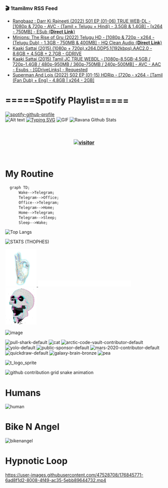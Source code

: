 ### 🎬 1tamilmv RSS Feed

<!-- BLOG-POST-LIST:START -->
- [Rangbaaz : Darr Ki Rajneeti &lpar;2022&rpar; S01 EP &lpar;01-06&rpar; TRUE WEB-DL - [1080p &amp; 720p - AVC - &lpar;Tamil + Telugu + Hindi&rpar; - 3.5GB &amp; 1.4GB] - [x264 - 750MB] - ESub {𝐃𝐢𝐫𝐞𝐜𝐭 𝐋𝐢𝐧𝐤}](https://www.1tamilmv.pics/index.php?/forums/topic/166822-rangbaaz-darr-ki-rajneeti-2022-s01-ep-01-06-true-web-dl-1080p-720p-avc-tamil-telugu-hindi-35gb-14gb-x264-750mb-esub-%F0%9D%90%83%F0%9D%90%A2%F0%9D%90%AB%F0%9D%90%9E%F0%9D%90%9C%F0%9D%90%AD-%F0%9D%90%8B%F0%9D%90%A2%F0%9D%90%A7%F0%9D%90%A4/&do=findComment&comment=332717)
- [Minions: The Rise of Gru &lpar;2022&rpar; Telugu HD - [1080p &amp; 720p - x264 - &lpar;Telugu Dub&rpar; - 1.3GB - 750MB &amp; 400MB] - HQ Clean Audio {𝐃𝐢𝐫𝐞𝐜𝐭 𝐋𝐢𝐧𝐤}](https://www.1tamilmv.pics/index.php?/forums/topic/166825-minions-the-rise-of-gru-2022-telugu-hd-1080p-720p-x264-telugu-dub-13gb-750mb-400mb-hq-clean-audio-%F0%9D%90%83%F0%9D%90%A2%F0%9D%90%AB%F0%9D%90%9E%F0%9D%90%9C%F0%9D%90%AD-%F0%9D%90%8B%F0%9D%90%A2%F0%9D%90%A7%F0%9D%90%A4/&do=findComment&comment=332716)
- [Kaaki Sattai &lpar;2015&rpar;.&lpar;1080p + 720p&rpar;.x264.DDP5.1&lpar;192kbps&rpar;.AAC2.0 - 8.6GB + 4.5GB + 2.7GB - GDRIVE](https://www.1tamilmv.pics/index.php?/forums/topic/156742-kaaki-sattai-20151080p-720px264ddp51192kbpsaac20-86gb-45gb-27gb-gdrive/&do=findComment&comment=332715)
- [Kaaki Sattai &lpar;2015&rpar; Tamil JC TRUE WEBDL - [1080p-8.5GB-4.5GB / 720p-1.4GB / 480p-950MB / 360p-750MB / 240p-500MB] - AVC - AAC - Esubs - [GDriveLinks] - Requested](https://www.1tamilmv.pics/index.php?/forums/topic/166823-kaaki-sattai-2015-tamil-jc-true-webdl-1080p-85gb-45gb-720p-14gb-480p-950mb-360p-750mb-240p-500mb-avc-aac-esubs-gdrivelinks-requested/&do=findComment&comment=332714)
- [Superman And Lois &lpar;2022&rpar; S02 EP &lpar;01-15&rpar; HDRip - [720p - x264 - [Tamil &lpar;Fan Dub&rpar; + Eng] - 4.8GB | x264 - 2GB]](https://www.1tamilmv.pics/index.php?/forums/topic/166723-superman-and-lois-2022-s02-ep-01-15-hdrip-720p-x264-tamil-fan-dub-eng-48gb-x264-2gb/&do=findComment&comment=332713)
<!-- BLOG-POST-LIST:END -->

# =====Spotify Playlist=====
[![spotify-github-profile](https://spotify-github-profile.vercel.app/api/view?uid=31rfzgmuvvewegdlxvlev4ynz4vu&cover_image=true&theme=default&bar_color=53b14f&bar_color_cover=true)](https://ravana69.github.io/rss)
</br>
![Alt text](https://spotify-recently-played-readme.vercel.app/api?user=31rfzgmuvvewegdlxvlev4ynz4vu)
[![Typing SVG](https://readme-typing-svg.herokuapp.com?color=%2336BCF7&center=true&vCenter=true&multiline=true&height=81&lines=I+AM+RAVANA;CONTACT+ME+ON+TELEGRAM%3A+%40R4V4N4)](https://git.io/typing-svg)
<img align="centre" height="400px" width="490px" alt="GIF" src="https://github.com/ravana69/ravana69/blob/master/rvm.gif" />
![Ravana Github Stats](https://github-readme-stats.vercel.app/api?username=ravana69&&show_icons=true&theme=radical)

<br />
<h3 align="center"> <a href="https://t.me/r4v4n4"><img src="https://profile-counter.glitch.me/ravana69/count.svg" alt="visitor" width="600"></a> </h3>
</br>

<H1>My Routine</H1>

```mermaid
  graph TD;
      Wake-->Telegram;
      Telegram-->Office;
      Office-->Telegram;
      Telegram-->Home;
      Home-->Telegram;
      Telegram-->Sleep;
      Sleep-->Wake;
```
![Top Langs](https://github-readme-stats.vercel.app/api/top-langs/?username=ravana69&&show_icons=true&theme=radical)

![STATS (THOPHES)](https://github-profile-trophy.vercel.app/?username=ravana69&theme=gruvbox&margin-w=10&margin-h=15&column=8)
<br />
<p align="left">
    <a href="#">
        <img width="20%" src="./assets/images/hand.gif" alt="" />
    </a>
    <a href="#">
        <img width="59%" src="./assets/images/spacer.png" alt="" >
    </a>
    <a href="#">
        <img width="20%" src="./assets/images/skull.gif" alt="" />
    </a>
</p>


![image](https://user-images.githubusercontent.com/47528708/175298537-0623dc00-7b1a-4ec1-b5b1-71768763a234.png)

<img width="148" alt="pull-shark-default" src="https://user-images.githubusercontent.com/47528708/176419715-70981865-4dc6-489a-8a1a-06842db67b15.gif"> <img width="148" alt="cat" src="https://user-images.githubusercontent.com/47528708/179149594-60701d0e-e626-415f-9958-80736351eadd.gif"> <img width="148" alt="arctic-code-vault-contributor-default" src="https://user-images.githubusercontent.com/47528708/175267501-e1fbbb8f-c2b2-4882-b865-2ac4debef26c.png"> <img width="148" alt="yolo-default" src="https://user-images.githubusercontent.com/47528708/175267654-281a1880-1129-4b7b-bf2f-de5dd2bc5afa.png"> <img width="148" alt="public-sponsor-default" src="https://user-images.githubusercontent.com/47528708/175268448-2e78cc75-fb25-4d76-bd22-7df520446b45.png"> <img width="148" alt="mars-2020-contributor-default" src="https://user-images.githubusercontent.com/47528708/175268475-de6d987a-3be9-4353-86a5-23b422559355.png"> <img width="148" alt="quickdraw-default" src="https://user-images.githubusercontent.com/47528708/179148665-33e7c2c8-5d95-413e-8b25-6862820a5fe7.png"> <img width="148" alt="galaxy-brain-bronze" src="https://user-images.githubusercontent.com/47528708/176419717-e2fdca8b-0fdc-47dd-9511-a7ff52178a33.gif"> <img width="148" alt="pea" src="https://user-images.githubusercontent.com/47528708/179149608-800ce6e1-7d24-4bfe-8e84-5628e6d5497d.gif">

![t_logo_sprite](https://user-images.githubusercontent.com/47528708/175293007-21ff1792-1fca-4be3-bcae-12fdc3aa414f.svg)

![github contribution grid snake animation](https://raw.githubusercontent.com/ravana69/ravana69/output/github-contribution-grid-snake-dark.svg#gh-dark-mode-only)

# Humans
<img width="170" alt="human" src="https://user-images.githubusercontent.com/47528708/176413829-c142d478-1c96-4c3c-a2a4-2dd35374c335.gif">

# Bike N Angel
<img width="170" alt="bikenangel" src="https://user-images.githubusercontent.com/47528708/176616968-3a44f91e-8016-477c-9bb5-c4689a1adbee.gif">

# Hypnotic Loop

https://user-images.githubusercontent.com/47528708/176845771-6ad8f1d2-8008-4f49-ac35-5ebb89644732.mp4

